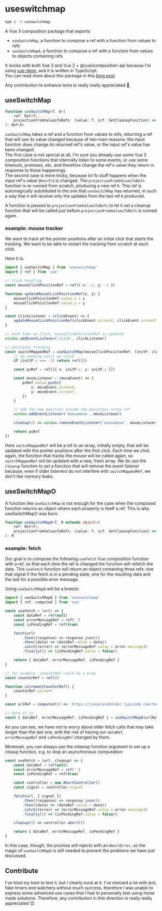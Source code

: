 # useswitchmap

```sh
npm i -S useswitchmap
```

A Vue 3 composition package that exports:

-   `useSwitchMap`, a function to compose a ref with a function from values to refs
-   `useSwitchMapO`, a function to compose a ref with a function from values to objects containing refs

It works with both Vue 3 and Vue 2 + @vue/composition-api because I'm using [vue-demi](https://github.com/antfu/vue-demi), and it is written in TypeScript.\
You can read more about this package in this [blog post](https://dev.to/jfet97/vue-3-refs-are-monads-4i27-temp-slug-6203971?preview=7b2d40cf956a3113ae1470082169faec440ad2f0b0cf16c30fd4116a95543ce194589b5b23db47c5cb3601a1c7180f78316a5eb2e1eaf2dcde3a739e).

Any contribution to enhance tests is really really appreciated 🙂.
&nbsp;

## useSwitchMap

```ts
function useSwitchMap<T, U>(
    ref: Ref<T>,
    projectionFromValuesToRefs: (value: T, scf: SetCleanupFunction) => Ref<U>
): Ref<U>
```

`useSwitchMap` takes a ref and a function from values to refs, returning a ref that will see its value changed because of two main reasons: the input function does change its returned ref's value, or the input ref's value has been changed.\
The first case is not special at all, I'm sure you already use some Vue 3 composition functions that internally listen to some events, or use some timeouts, promises, etc. and therefore change the ref's value they return in response to those happenings.\
The second case is more tricky, because lot fo stuff happens when the input ref's value (`Res<T>`) is changed. The `projectionFromValuesToRefs` function is re-runned from scratch, producing a new ref `R`. This ref is automagically substituted to the one that `useSwitchMap` has returned, in such a way that it will receive only the updates from the last ref `R` produced.

A function is passed to `projectionFromValuesToRefs` to let it set a cleanup function that will be called just before `projectionFromValuesToRefs` is runned again.

### example: mouse tracker

We want to track all the pointer positions after an initial click that starts the tracking. We want to be able to restart the tracking from scratch at each click.

Here it is:

```ts
import { useSwitchMap } from 'useswitchmap'
import { ref } from 'vue'

// click handling
const mouseClickPoisitonRef = ref({ x: -1, y: -1 })

function updateMouseCLickPositionRef(x, y) {
    mouseClickPoisitonRef.value.x = x
    mouseClickPoisitonRef.value.y = y
}

const clickListener = (clickEvent) => {
    updateMouseCLickPositionRef(clickEvent.screenX, clickEvent.screenY)
}

// each time we click, mouseClickPoisitonRef is updated
window.addEventListener('click', clickListener)

// positions tracking
const switchMappedRef = useSwitchMap(mouseClickPoisitonRef, (initP, cleanup) => {
    // do nothing until we click
    if (initP.x === -1) return ref([])

    const psRef = ref([{ x: initP.x, y: initP.y }])

    const moveListener = (moveEvent) => {
        psRef.value.push({
            x: moveEvent.screenX,
            y: moveEvent.screenY,
        })
    }

    // add the new position inside the positions array ref
    window.addEventListener('mousemove', moveListener)

    cleanup(() => window.removeEventListener('mousemove', moveListener))

    return psRef
})
```

Here `switchMappedRef` will be a ref to an array, initially empty, that will be updated with the pointer positions after the first click. Each time we click again, the function that tracks the mouse will be called again, so `switchMappedRef` will be updated with a new, fresh array. We do use the `cleanup` function to set a function that will remove the event listener because, even if older listeners do not interfere with `switchMappedRef`, we don't like memory leaks.
&nbsp;

## useSwitchMapO

A function like `useSwitchMap` is not enough for the case when the composed function returns an object where each property is itself a ref. This is why useSwitchMapO was born.

```ts
function useSwitchMapO<T, R extends object>(
    ref: Ref<T>,
    projectionFromValuesToRefs: (value: T, scf: SetCleanupFunction) => R
): R
```

### example: fetch

Our goal is to compose the following `useFetch` Vue composition function with a ref, so that each time the ref is changed the function will refetch the data. This `useFetch` function will return an object containing three refs: one that signal if the fetch is in a pending state, one for the resulting data and the last for a possible error message.

Using `useSwitchMapO` will be a breeze:

```js
import { useSwitchMapO } from 'useswitchmap'
import { ref, computed } from 'vue'

const useFetch = (url) => {
    const dataRef = ref(null)
    const errorMessageRef = ref('')
    const isPendingRef = ref(true)

    fetch(url)
        .then((response) => response.json())
        .then((data) => (dataRef.value = data))
        .catch((error) => (errorMessageRef.value = error.message))
        .finally(() => (isPendingRef.value = false))

    return { dataRef, errorMessageRef, isPendingRef }
}

// for example, counterRef could be a prop
const counterRef = ref(0)

function incrementCounterRef() {
    counterRef.value++
}

const urlRef = computed(() => `https://jsonplaceholder.typicode.com/todos/${counterRef.value}`)

// here it is
const { dataRef, errorMessageRef, isPendingRef } = useSwitchMapO(urlRef, useFetch)
```

As you can see, we have not to worry about older fetch calls that may take longer than the last one, with the risk of having our `dataRef`, `errorMessageRef` and `isPendingRef` changed by them.

Moreover, you can always use the cleanup function argument to set up a cleaup function, e.g. to stop an asynchronous computation:

```js
const useFetch = (url, cleanup) => {
    const dataRef = ref(null)
    const errorMessageRef = ref('')
    const isPendingRef = ref(true)

    const controller = new AbortController()
    const signal = controller.signal

    fetch(url, { signal })
        .then((response) => response.json())
        .then((data) => (dataRef.value = data))
        .catch((error) => (errorMessageRef.value = error.message))
        .finally(() => (isPendingRef.value = false))

    cleanup(() => controller.abort())

    return { dataRef, errorMessageRef, isPendingRef }
}
```

In this case, though, the promise will rejects with an `AbortError`, so the magic of `useSwitchMapO` is still needed to prevent the problems we have just discussed.

## Contribute

I've tried my best to test it, but I clearly suck at it. I've messed a lot with jest, fake timers and watchers without much success, therefore I was unable to express some advanced use cases that I had to personally test using home made solutions.
Therefore, any contribution in this direction is really really appreciated 😊.
